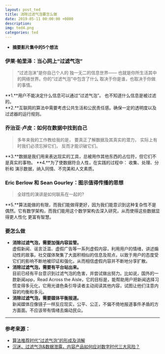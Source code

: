 ```yaml
---
layout: post_ted
title: 消除过滤气泡要怎么做
date: 2019-05-11 00:00:00 +0800
description:
img: ted4.png
categories: ted
---
```


- **摘要影片集中的5个想法**

### 伊莱·帕里泽：当心网上“过滤气泡”
> “过滤泡沫”是你自己个人的 独一无二的信息世界—— 也就是你所生活其中的网络世界。你的“过滤气泡”中包含了什么 取决于你是谁，也取决于你做的事情。

**1.**用户不能决定什么信息可以通过“过滤气泡”。 也不知道什么信息是被过滤的。   
**2.**互联网的算法中需要考虑公共生活和公民责任感。确保一定的透明度以及过滤器的运行规则。
 
### 乔治亚·卢皮：如何在数据中找到自己
> 多年来我的工作教给我的是， 要真正了解数据及其真实的潜力， 实际上有时我们必须忘掉它们， 反而才能识破它们。
 
**3.**数据是我们用来表达现实的工具，总被用作其他东西的占位符，但它们不是真实的事物。
**4.**为了使数据符合人性，在实践的过程中： 收集、处理、分析和 演示数据，纳入同情、不完美和人文素质。

### Eric Berlow 和 Sean Gourley：图示值得传播的思想
> 全球性的演讲是如何联系在一起的?

**5.**算法能做的有限，而我们能做得更好，因为我们能意识到这种复杂性不是偶然。它有数学架构，而我们能用这个数学架构去深入研究，从而使得这些数据显得更人性化 更富有智慧。 
 
### 要怎么做
- **消除过滤气泡，需要加强内容监管。**     
虚假新闻、谣言泛滥、虚假广告等一系列虚假内容，利用用户的情绪，讲述煽动性的故事。社交媒体聚集了大面积相似的信息及观点，以致于用户的态度受它们的影响不断地被印证和强化，从而相信虚假内容并不断地分享扩散。
- **消除过滤气泡，需要有平台站出来。**      
目前已经有平台意识到过滤气泡的危害，并尝试做出努力。比如说，国外的一款新闻app，Read Across the Aisle，它的目标是，能帮助用户把新闻选择习惯变得多元化，它用光谱色条引导读者主动阅读其他内容，试图让他们注意内容的均衡和多元。
- **消除过滤气泡，需要媒体平衡报道。**    
新闻媒体应像镜子一样反应现实，公平、公正，不偏不倚地报道事件矛盾的方方面面。不应该带有情绪去煽动民众。

 --------

### 参考来源：
- [算法推荐时代“过滤气泡”的形成及消解](http://www.sohu.com/a/297511102_700645)
- [沉迷、过滤气泡&数据泄露，内容产品如何应对数字时代三大风险？](http://www.chinaz.com/manage/2019/0103/977729.shtml)